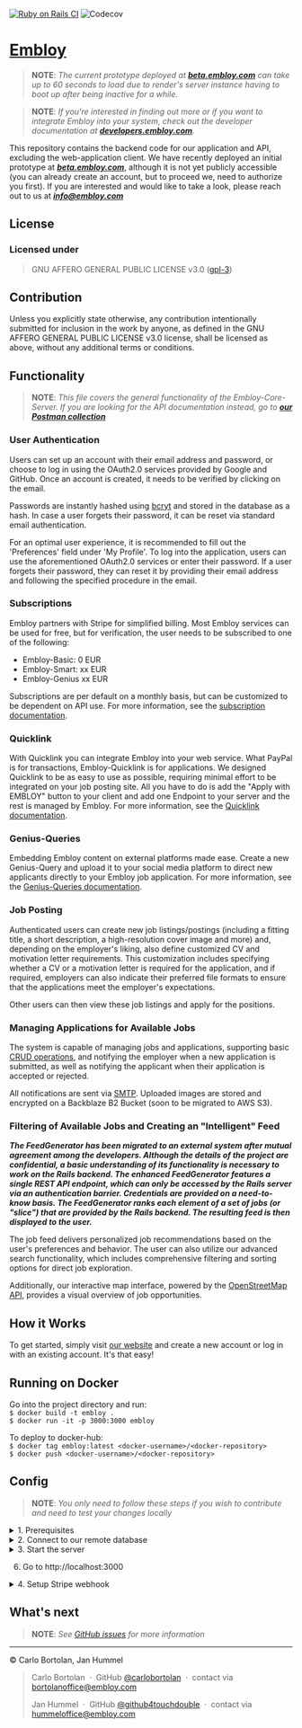 [![Ruby on Rails CI](https://github.com/Embloy/Embloy-Core-Server/actions/workflows/rubyonrails.yml/badge.svg)](https://github.com/Embloy/Embloy-Core-Server/actions/workflows/rubyonrails.yml) ![Codecov](https://img.shields.io/codecov/c/github/embloy/embloy-core-server)

<h1><a href="https://embloy.com">Embloy</a></h1>

> __NOTE__: _The current prototype deployed at ***[beta.embloy.com](beta.embloy.com)*** can take up to 60
seconds to load due to render's server instance having to boot up after being inactive for a while._

> __NOTE__: _If you're interested in finding out more or if you want to integrate Embloy into your system,
check out the developer documentation at ***[developers.embloy.com](developers.embloy.com)***._

This repository contains the backend code for our application and API, excluding the web-application client. We
have recently deployed an initial prototype at ***[beta.embloy.com](beta.embloy.com)***, although it is not yet 
publicly accessible (you can already create an account, but to proceed we, need to authorize you first). If
you are interested and would like to take a look, please reach out to us at
___[info@embloy.com](mailto:info@embloy.com?subject=I%20want%20to%20have%20a%20look%20at%20your%20prototype!)___

## License

### Licensed under

> GNU AFFERO GENERAL PUBLIC LICENSE v3.0 ([gpl-3](https://www.gnu.org/licenses/gpl-3.0.en.html))

## Contribution

Unless you explicitly state otherwise, any contribution intentionally submitted for inclusion in the work by anyone, as
defined in the GNU AFFERO GENERAL PUBLIC LICENSE v3.0 license, shall be licensed as above, without any additional terms
or conditions.

## Functionality

> __NOTE__: _This file covers the general functionality of the Embloy-Core-Server. If you are looking for the API documentation instead, go to_
___[our Postman collection](https://postman.com/embloy)___

### User Authentication

Users can set up an account with their email address and password, or choose to log in using the OAuth2.0 services
provided by Google and GitHub. Once an account is created, it needs to be verified by clicking on the email.

Passwords are instantly hashed using [bcryt](https://en.wikipedia.org/wiki/Bcrypt) and stored in the database as a
hash. In case a user forgets their password, it can be reset via standard email authentication.

For an optimal user experience, it is recommended to fill out the 'Preferences' field under 'My Profile'.
To log into the application, users can use the aforementioned OAuth2.0 services or enter their password.
If a user forgets their password, they can reset it by providing their email address and following the specified
procedure in the email.

### Subscriptions

Embloy partners with Stripe for simplified billing. Most Embloy services can be used for free, but for verification, the user needs to be subscribed to one of the following:

- Embloy-Basic: 0 EUR
- Embloy-Smart: xx EUR
- Embloy-Genius xx EUR

Subscriptions are per default on a monthly basis, but can be customized to be dependent on API use. For more information, see the [subscription documentation](https://developers.embloy.com/docs/category/subscriptions). 

### Quicklink

With Quicklink you can integrate Embloy into your web service. What PayPal is for transactions, Embloy-Quicklink is for applications. We designed Quicklink to be as easy to use as possible, requiring minimal effort to be integrated on your job posting site. All you have to do is add the "Apply with EMBLOY" button to your client and add one Endpoint to your server and the rest is managed by Embloy.
For more information, see the [Quicklink documentation](https://developers.embloy.com/docs/category/quicklink). 

### Genius-Queries

Embedding Embloy content on external platforms made ease. Create a new Genius-Query and upload it to your social media platform to direct new applicants directly to your Embloy job application. For more information, see the [Genius-Queries documentation](https://developers.embloy.com/docs/category/genius). 

### Job Posting

Authenticated users can create new job listings/postings (including a fitting title, a short description, a high-resolution cover image and more) and, depending on the employer's liking, also define customized CV and motivation
letter requirements.
This customization includes specifying whether a CV or a motivation letter is required for the application, and if
required, employers can also indicate their preferred file formats to ensure that the applications meet the employer's
expectations.

Other users can then view these job listings and apply for the positions.

### Managing Applications for Available Jobs

The system is capable of managing jobs and applications, supporting
basic [CRUD operations](https://www.javatpoint.com/crud-operations-in-sql), and notifying the employer when a new
application is submitted, as well as notifying the applicant when their application is accepted or rejected.

All notifications are sent via [SMTP](https://en.wikipedia.org/wiki/Simple_Mail_Transfer_Protocol).
Uploaded images are stored and encrypted on a Backblaze B2 Bucket (soon to be migrated to AWS S3).

### Filtering of Available Jobs and Creating an "Intelligent" Feed

***The FeedGenerator has been migrated to an external system after mutual agreement among the developers. Although the
details of the project are confidential, a basic understanding of its functionality is necessary to work on the Rails
backend. The enhanced FeedGenerator features a single REST API endpoint, which can only be accessed by the Rails server
via an authentication barrier. Credentials are provided on a need-to-know basis. The FeedGenerator ranks each element of
a set of jobs (or "slice") that are provided by the Rails backend. The resulting feed is then displayed to the user.***

The job feed delivers personalized job recommendations based on the user's preferences and behavior.
The user can also utilize our advanced search functionality, which includes comprehensive filtering and sorting options
for direct job exploration.

Additionally, our interactive map interface, powered by the [OpenStreetMap API](https://www.openstreetmap.org), provides
a visual overview of job opportunities.

## How it Works

To get started, simply visit [our website](http://embloy.com/) and create a new account or log in with an existing
account. It's that easy!

## Running on Docker

Go into the project directory and run: \
`$ docker build -t embloy .`\
`$ docker run -it -p 3000:3000 embloy `

To deploy to docker-hub: \
`$ docker tag embloy:latest <docker-username>/<docker-repository>`\
`$ docker push <docker-username>/<docker-repository>`

## Config

> __NOTE__: _You only need to follow these steps if you wish to contribute and need to test your changes locally_

<details>
  <summary> 1. Prerequisites </summary>

- Install Ruby 3.2.2

- Install Rails 7

- Install Postgresql 16

- Open pgAdmin4

- Add a new server

</details>

<details>
  <summary> 2. Connect to our remote database </summary>

-     hostname/address: <>

-     maintanence database: <>

-     username: <>

-     password: <>

-     port: 5432

</details>

<details>
  <summary> 3. Start the server </summary>

If you wish to experiment on our backend or contribute to our front end, you can test your changes by starting a local
server.

1. Create a `.env` file with the content of `.example.env`.
2. Run ``$ rails db:create`` to create all necessary tables in your development database.
3. Run ``$ rails db:migrate`` to migrate your changes to the database.
4. Run ``$ rails server`` to start the server.
5. Add the following lines manually when resetting the current database or creating a new database:

   ```SQL
   CREATE EXTENSION postgis;
   ALTER TABLE jobs ADD COLUMN job_value public.geography(PointZ,4326);
   CREATE INDEX IF NOT EXISTS job_job_value_index
   ON public.jobs USING gist
   (job_value)
   TABLESPACE pg_default;
   ```

</details>

6. Go to http://localhost:3000

<details>
  <summary> 4. Setup Stripe webhook </summary>
To enable subscriptions and Embloy Quicklink, make sure to have StripeCLI installed and have an active webhook:

```Bash
./stripe listen --forward-to localhost:3000/pay/webhooks/stripe
```
</details>

## What's next

> __NOTE__: _See [GitHub issues](https://github.com/embloy/embloy-backend/issues) for more information_

---

© Carlo Bortolan, Jan Hummel

> Carlo Bortolan &nbsp;&middot;&nbsp;
> GitHub [@carlobortolan](https://github.com/carlobortolan) &nbsp;&middot;&nbsp;
> contact via [bortolanoffice@embloy.com](mailto:bortolanoffice@embloy.com)
>
> Jan Hummel &nbsp;&middot;&nbsp;
> GitHub [@github4touchdouble](https://github.com/github4touchdouble) &nbsp;&middot;&nbsp;
> contact via [hummeloffice@embloy.com](mailto:hummeloffice@embloy.com)
